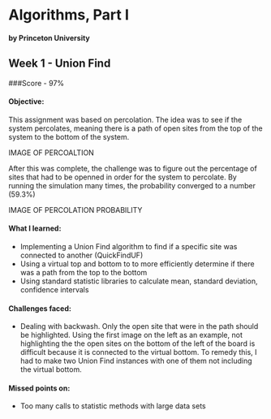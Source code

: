 # Algorithms, Part I 
#### by Princeton University

## Week 1 - Union Find
###Score - 97% 

#### Objective: 
This assignment was based on percolation. The idea was to see if the system percolates, meaning there is a path of open sites from the top of the system to the bottom of the system. 

IMAGE OF PERCOALTION 

After this was complete, the challenge was to figure out the percentage of sites that had to be openned in order for the system to percolate. By running the simulation many times, the probability converged to a number (59.3%)

IMAGE OF PERCOLATION PROBABILITY


#### What I learned: 
- Implementing a Union Find algorithm to find if a specific site was connected to another (QuickFindUF)
- Using a virtual top and bottom to to more efficiently determine if there was a path from the top to the bottom 
- Using standard statistic libraries to calculate mean, standard deviation, confidence intervals


#### Challenges faced: 
- Dealing with backwash. Only the open site that were in the path should be highlighted. Using the first image on the left as an example, not highlighting the the open sites on the bottom of the left of the board is difficult because it is connected to the virtual bottom. To remedy this, I had to make two Union Find instances with one of them not including the virtual bottom. 


#### Missed points on: 
- Too many calls to statistic methods with large data sets 






